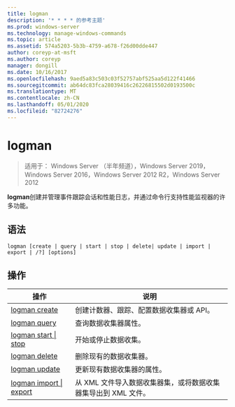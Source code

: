 ```yaml
---
title: logman
description: '* * * * 的参考主题'
ms.prod: windows-server
ms.technology: manage-windows-commands
ms.topic: article
ms.assetid: 574a5203-5b3b-4759-a678-f26d00dde447
author: coreyp-at-msft
ms.author: coreyp
manager: dongill
ms.date: 10/16/2017
ms.openlocfilehash: 9aed5a83c503c03f52757abf525aa5d122f41466
ms.sourcegitcommit: ab64dc83fca28039416c26226815502d0193500c
ms.translationtype: MT
ms.contentlocale: zh-CN
ms.lasthandoff: 05/01/2020
ms.locfileid: "82724276"
---
```

# <a name="logman"></a>logman

> 适用于： Windows Server （半年频道），Windows Server 2019，Windows Server 2016，Windows Server 2012 R2，Windows Server 2012

**logman**创建并管理事件跟踪会话和性能日志，并通过命令行支持性能监视器的许多功能。
## <a name="syntax"></a>语法
```
logman [create | query | start | stop | delete| update | import | export | /?] [options]
```
## <a name="actions"></a>操作
|操作|说明|
|-----|--------|
|[logman create](logman-create.md)|创建计数器、跟踪、配置数据收集器或 API。|
|[logman query](logman-query.md)|查询数据收集器属性。|
|[logman start &#124; stop](logman-start-stop.md)|开始或停止数据收集。|
|[logman delete](logman-delete.md)|删除现有的数据收集器。|
|[logman update](logman-update.md)|更新现有数据收集器的属性。|
|[logman import &#124; export](logman-import-export.md)|从 XML 文件导入数据收集器集，或将数据收集器集导出到 XML 文件。|
